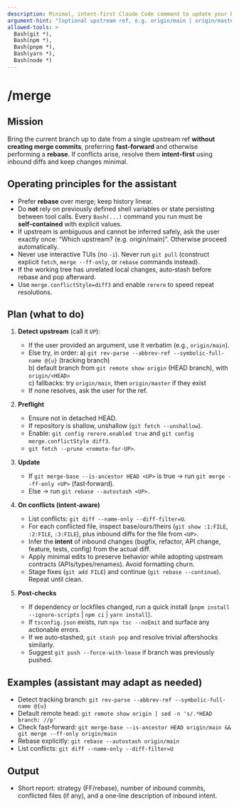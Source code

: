 ```yaml
---
description: Minimal, intent-first Claude Code command to update your branch with a linear history. Lets the LLM decide exact Git commands; avoids brittle inline Bash snippets and environment leakage. Auto when possible; asks only if the upstream cannot be inferred. Works best when you pass an explicit upstream ref (e.g. `/merge origin/main`).
argument-hint: "[optional upstream ref, e.g. origin/main | origin/master | upstream/main]"
allowed-tools: >
  Bash(git *),
  Bash(npm *),
  Bash(pnpm *),
  Bash(yarn *),
  Bash(node *)
---
```


# /merge

## Mission
Bring the current branch up to date from a single upstream ref **without creating merge commits**, preferring **fast-forward** and otherwise performing a **rebase**. If conflicts arise, resolve them **intent‑first** using inbound diffs and keep changes minimal.

## Operating principles for the assistant
- Prefer **rebase** over merge; keep history linear.
- Do **not** rely on previously defined shell variables or state persisting between tool calls. Every `Bash(...)` command you run must be **self‑contained** with explicit values.
- If upstream is ambiguous and cannot be inferred safely, ask the user exactly once: “Which upstream? (e.g. origin/main)”. Otherwise proceed automatically.
- Never use interactive TUIs (no `-i`). Never run `git pull` (construct explicit `fetch`, `merge --ff-only`, or `rebase` commands instead).
- If the working tree has unrelated local changes, auto‑stash before rebase and pop afterward.
- Use `merge.conflictStyle=diff3` and enable `rerere` to speed repeat resolutions.

## Plan (what to do)
1) **Detect upstream** (call it `UP`):
   - If the user provided an argument, use it verbatim (e.g., `origin/main`).
   - Else try, in order:
     a) `git rev-parse --abbrev-ref --symbolic-full-name @{u}` (tracking branch)  
     b) default branch from `git remote show origin` (HEAD branch), with `origin/<HEAD>`  
     c) fallbacks: try `origin/main`, then `origin/master` if they exist
   - If none resolves, ask the user for the ref.

2) **Preflight**
   - Ensure not in detached HEAD.
   - If repository is shallow, unshallow (`git fetch --unshallow`).
   - Enable: `git config rerere.enabled true` and `git config merge.conflictStyle diff3`.
   - `git fetch --prune <remote-for-UP>`.

3) **Update**
   - If `git merge-base --is-ancestor HEAD <UP>` is true → run `git merge --ff-only <UP>` (fast‑forward).
   - Else → run `git rebase --autostash <UP>`.

4) **On conflicts (intent‑aware)**
   - List conflicts: `git diff --name-only --diff-filter=U`.
   - For each conflicted file, inspect base/ours/theirs (`git show :1:FILE`, `:2:FILE`, `:3:FILE`), plus inbound diffs for the file from `<UP>`.
   - Infer the **intent** of inbound changes (bugfix, refactor, API change, feature, tests, config) from the actual diff.
   - Apply minimal edits to preserve behavior while adopting upstream contracts (APIs/types/renames). Avoid formatting churn.
   - Stage fixes (`git add FILE`) and continue (`git rebase --continue`). Repeat until clean.

5) **Post‑checks**
   - If dependency or lockfiles changed, run a quick install (`pnpm install --ignore-scripts` | `npm ci` | `yarn install`).
   - If `tsconfig.json` exists, run `npx tsc --noEmit` and surface any actionable errors.
   - If we auto‑stashed, `git stash pop` and resolve trivial aftershocks similarly.
   - Suggest `git push --force-with-lease` if branch was previously pushed.

## Examples (assistant may adapt as needed)
- Detect tracking branch: `git rev-parse --abbrev-ref --symbolic-full-name @{u}`
- Default remote head: `git remote show origin | sed -n 's/.*HEAD branch: //p'`
- Check fast‑forward: `git merge-base --is-ancestor HEAD origin/main && git merge --ff-only origin/main`
- Rebase explicitly: `git rebase --autostash origin/main`
- List conflicts: `git diff --name-only --diff-filter=U`

## Output
- Short report: strategy (FF/rebase), number of inbound commits, conflicted files (if any), and a one‑line description of inbound intent.
